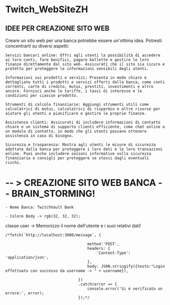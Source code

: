 # Twitch_WebSiteZH


## IDEE PER CREAZIONE SITO WEB
Creare un sito web per una banca potrebbe essere un'ottima idea. Potresti concentrarti su diversi aspetti:

    Servizi bancari online: Offri agli utenti la possibilità di accedere ai loro conti, fare bonifici, pagare bollette e gestire le loro finanze direttamente dal sito web. Assicurati che il sito sia sicuro e protetto per proteggere le informazioni sensibili degli utenti.

    Informazioni sui prodotti e servizi: Presenta in modo chiaro e dettagliato tutti i prodotti e servizi offerti dalla banca, come conti correnti, carte di credito, mutui, prestiti, investimenti e altro ancora. Fornisci anche le tariffe, i tassi di interesse e le condizioni per ciascun prodotto.

    Strumenti di calcolo finanziario: Aggiungi strumenti utili come calcolatrici di mutui, calcolatrici di risparmio e altre risorse per aiutare gli utenti a pianificare e gestire le proprie finanze.

    Assistenza clienti: Assicurati di includere informazioni di contatto chiare e un sistema di supporto clienti efficiente, come chat online o un modulo di contatto, in modo che gli utenti possano ottenere assistenza in caso di bisogno.

    Sicurezza e trasparenza: Mostra agli utenti le misure di sicurezza adottate dalla banca per proteggere i loro dati e le loro transazioni online. Puoi anche includere sezioni informative sulla sicurezza finanziaria e consigli per proteggere se stessi dagli eventuali rischi.

# -- > CREAZIONE SITO WEB BANCA -- BRAIN_STORMING!

    - Nome Banca: TwitchVault Bank

    - Colore Body -> rgb(32, 32, 32);


classe user -> Memorizzo il nome dell'utente e i suoi relativi dati!

    /*fetch(`http://localhost:3000/message`, {

                                        method:'POST',
                                        headers: {
                                            'Content-Type': 'application/json',
                                        },
                                        body: JSON.stringify({testo:"Login effettuato con successo da username -> " + username}),                                        

                                    })
                                    .catch(error => {
                                        console.error('Si è verificato un errore:', error);
                                    });*/